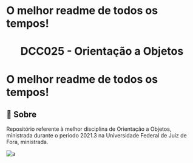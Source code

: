 # O melhor readme de todos os tempos!


<h1 align="center">
    <b>DCC025 - Orientação a Objetos</b> 
</h1>

# O melhor readme de todos os tempos!

## 🔖 Sobre

Repositório referente à melhor disciplina de Orientação a Objetos, ministrada durante o período 2021.3 na Universidade Federal de Juiz de Fora, ministrada.


![a](https://wickedgoodgaming.com/wp-content/uploads/2016/07/gary-was-here-ash-is-a-loser.gif)

